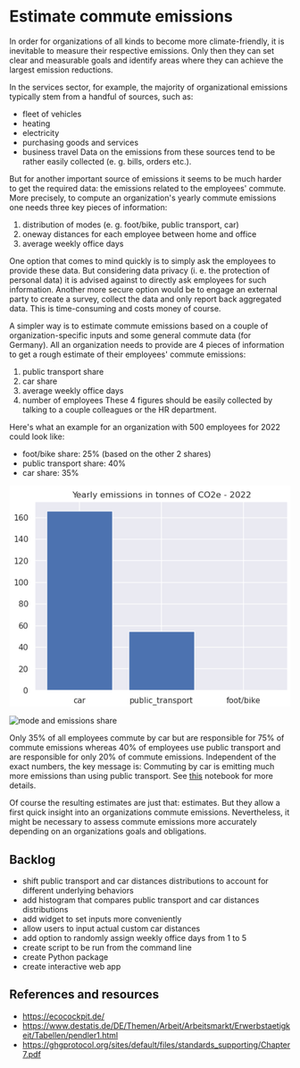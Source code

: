 # Estimate commute emissions

In order for organizations of all kinds to become more climate-friendly, it is inevitable to measure their respective emissions.
Only then they can set clear and measurable goals and identify areas where they can achieve the largest emission reductions.

In the services sector, for example, the majority of organizational emissions typically stem from a handful of sources, such as:
- fleet of vehicles
- heating
- electricity
- purchasing goods and services
- business travel
Data on the emissions from these sources tend to be rather easily collected (e. g. bills, orders etc.).

But for another important source of emissions it seems to be much harder to get the required data: the emissions related to the employees' commute.
More precisely, to compute an organization's yearly commute emissions one needs three key pieces of information:
1. distribution of modes (e. g. foot/bike, public transport, car)
2. oneway distances for each employee between home and office
3. average weekly office days

One option that comes to mind quickly is to simply ask the employees to provide these data.
But considering data privacy (i. e. the protection of personal data) it is advised against to directly ask employees for such information.
Another more secure option would be to engage an external party to create a survey, collect the data and only report back aggregated data. This is time-consuming and costs money of course.

A simpler way is to estimate commute emissions based on a couple of organization-specific inputs and some general commute data (for Germany).
All an organization needs to provide are 4 pieces of information to get a rough estimate of their employees' commute emissions:
1. public transport share
2. car share
3. average weekly office days
4. number of employees
These 4 figures should be easily collected by talking to a couple colleagues or the HR department.

Here's what an example for an organization with 500 employees for 2022 could look like:
- foot/bike share: 25% (based on the other 2 shares)
- public transport share: 40%
- car share: 35%

![yearly emissions by mode](yearly_emissions_by_mode.png 'yearly emissions by mode')

![mode and emissions share](mode_and_emissions_share.png 'mode and emissions share')

Only 35% of all employees commute by car but are responsible for 75% of commute emissions
whereas 40% of employees use public transport and are responsible for only 20% of commute emissions.
Independent of the exact numbers, the key message is: Commuting by car is emitting much more emissions than using public transport.
See [this](https://github.com/alexvmt/estimate_commute_emissions/blob/main/estimate_commute_emissions.ipynb) notebook for more details.

Of course the resulting estimates are just that: estimates. But they allow a first quick insight into an organizations commute emissions.
Nevertheless, it might be necessary to assess commute emissions more accurately depending on an organizations goals and obligations.



## Backlog

- shift public transport and car distances distributions to account for different underlying behaviors
- add histogram that compares public transport and car distances distributions
- add widget to set inputs more conveniently
- allow users to input actual custom car distances
- add option to randomly assign weekly office days from 1 to 5
- create script to be run from the command line
- create Python package
- create interactive web app



## References and resources

- https://ecocockpit.de/
- https://www.destatis.de/DE/Themen/Arbeit/Arbeitsmarkt/Erwerbstaetigkeit/Tabellen/pendler1.html
- https://ghgprotocol.org/sites/default/files/standards_supporting/Chapter7.pdf